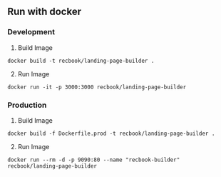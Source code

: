 ## Run with docker

### Development

1. Build Image

```
docker build -t recbook/landing-page-builder .
```

2. Run Image

```
docker run -it -p 3000:3000 recbook/landing-page-builder
```

### Production
1. Build Image

```
docker build -f Dockerfile.prod -t recbook/landing-page-builder .
```

2. Run Image

```
docker run --rm -d -p 9090:80 --name "recbook-builder" recbook/landing-page-builder
```